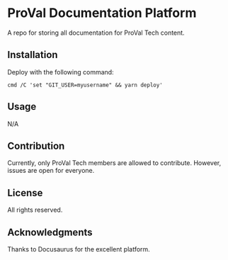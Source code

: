 # ProVal Documentation Platform

A repo for storing all documentation for ProVal Tech content.

## Installation

Deploy with the following command:
```
cmd /C 'set "GIT_USER=myusername" && yarn deploy'
```

## Usage

N/A

## Contribution

Currently, only ProVal Tech members are allowed to contribute. However, issues are open for everyone.

## License

All rights reserved.

## Acknowledgments

Thanks to Docusaurus for the excellent platform.
